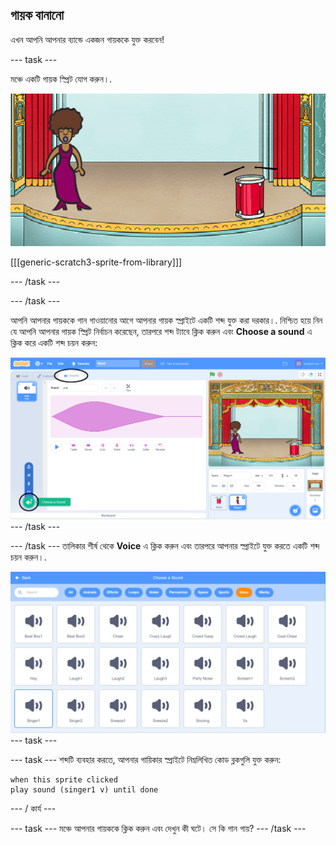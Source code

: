 ## গায়ক বানানো

এখন আপনি আপনার ব্যান্ডে একজন গায়ককে যুক্ত করবেন!

\--- task \---

মঞ্চে একটি গায়ক স্প্রিট যোগ করুন।.

![screenshot](images/band-singer-mic.png)

[[[generic-scratch3-sprite-from-library]]]

\--- /task \---

\--- /task \---

আপনি আপনার গায়ককে গান গাওয়ানোর আগে আপনার গায়ক স্প্রাইটে একটি শব্দ যুক্ত করা দরকার।. নিশ্চিত হয়ে নিন যে আপনি আপনার গায়ক স্প্রিট নির্বাচন করেছেন, তারপরে শব্দ ট্যাবে ক্লিক করুন এবং **Choose a sound** এ ক্লিক করে একটি শব্দ চয়ন করুন:

![স্ক্রিনশট](images/band-import-sound-annotated.png) \--- /task \---

\--- /task \--- তালিকার শীর্ষ থেকে **Voice** এ ক্লিক করুন এবং তারপরে আপনার স্প্রাইটে যুক্ত করতে একটি শব্দ চয়ন করুন।.

![স্ক্রিনশট](images/band-choose-sound.png) \--- task \---

\--- task \--- শব্দটি ব্যবহার করতে, আপনার গায়িকার স্প্রাইটে নিম্নলিখিত কোড ব্লকগুলি যুক্ত করুন:

```blocks3
when this sprite clicked
play sound (singer1 v) until done
```

\--- / কার্য \---

\--- task \--- মঞ্চে আপনার গায়ককে ক্লিক করুন এবং দেখুন কী ঘটে। সে কি গান গায়? \--- /task \---